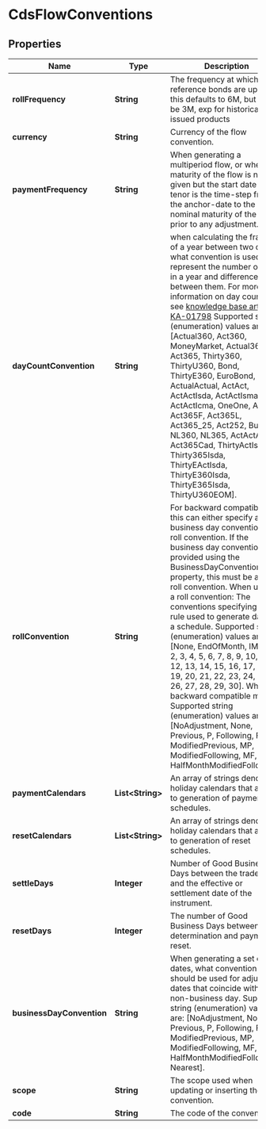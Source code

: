 

# CdsFlowConventions


## Properties

| Name | Type | Description | Notes |
|------------ | ------------- | ------------- | -------------|
|**rollFrequency** | **String** | The frequency at which the reference bonds are updated, this defaults to 6M, but can be 3M, exp for historically issued products |  [optional] |
|**currency** | **String** | Currency of the flow convention. |  |
|**paymentFrequency** | **String** | When generating a multiperiod flow, or when the maturity of the flow is not given but the start date is,  the tenor is the time-step from the anchor-date to the nominal maturity of the flow prior to any adjustment. |  |
|**dayCountConvention** | **String** | when calculating the fraction of a year between two dates, what convention is used to represent the number of days in a year  and difference between them.  For more information on day counts, see [knowledge base article KA-01798](https://support.lusid.com/knowledgebase/article/KA-01798)     Supported string (enumeration) values are: [Actual360, Act360, MoneyMarket, Actual365, Act365, Thirty360, ThirtyU360, Bond, ThirtyE360, EuroBond, ActualActual, ActAct, ActActIsda, ActActIsma, ActActIcma, OneOne, Act364, Act365F, Act365L, Act365_25, Act252, Bus252, NL360, NL365, ActActAFB, Act365Cad, ThirtyActIsda, Thirty365Isda, ThirtyEActIsda, ThirtyE360Isda, ThirtyE365Isda, ThirtyU360EOM]. |  |
|**rollConvention** | **String** | For backward compatibility, this can either specify a business day convention or a roll convention. If the business  day convention is provided using the BusinessDayConvention property, this must be a valid roll convention.     When used as a roll convention:  The conventions specifying the rule used to generate dates in a schedule.    Supported string (enumeration) values are: [None, EndOfMonth, IMM, 1, 2, 3, 4, 5, 6, 7, 8, 9, 10, 11, 12, 13, 14, 15, 16, 17, 18, 19, 20, 21, 22, 23, 24, 25, 26, 27, 28, 29, 30].     When in backward compatible mode:  Supported string (enumeration) values are: [NoAdjustment, None, Previous, P, Following, F, ModifiedPrevious, MP, ModifiedFollowing, MF, HalfMonthModifiedFollowing]. |  |
|**paymentCalendars** | **List&lt;String&gt;** | An array of strings denoting holiday calendars that apply to generation of payment schedules. |  |
|**resetCalendars** | **List&lt;String&gt;** | An array of strings denoting holiday calendars that apply to generation of reset schedules. |  |
|**settleDays** | **Integer** | Number of Good Business Days between the trade date and the effective or settlement date of the instrument. |  |
|**resetDays** | **Integer** | The number of Good Business Days between determination and payment of reset. |  |
|**businessDayConvention** | **String** | When generating a set of dates, what convention should be used for adjusting dates that coincide with a non-business day.    Supported string (enumeration) values are: [NoAdjustment, None, Previous, P, Following, F, ModifiedPrevious, MP, ModifiedFollowing, MF, HalfMonthModifiedFollowing, Nearest]. |  [optional] |
|**scope** | **String** | The scope used when updating or inserting the convention. |  [optional] |
|**code** | **String** | The code of the convention. |  [optional] |



